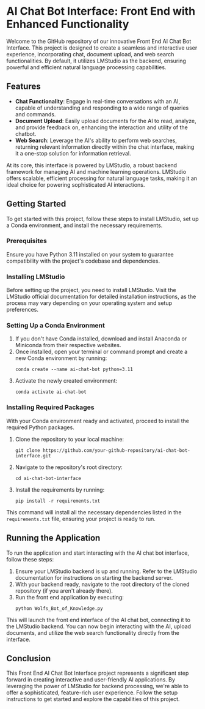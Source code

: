 
# AI Chat Bot Interface: Front End with Enhanced Functionality

Welcome to the GitHub repository of our innovative Front End AI Chat Bot Interface. This project is designed to create a seamless and interactive user experience, incorporating chat, document upload, and web search functionalities. By default, it utilizes LMStudio as the backend, ensuring powerful and efficient natural language processing capabilities.

## Features

- **Chat Functionality**: Engage in real-time conversations with an AI, capable of understanding and responding to a wide range of queries and commands.
- **Document Upload**: Easily upload documents for the AI to read, analyze, and provide feedback on, enhancing the interaction and utility of the chatbot.
- **Web Search**: Leverage the AI's ability to perform web searches, returning relevant information directly within the chat interface, making it a one-stop solution for information retrieval.

At its core, this interface is powered by LMStudio, a robust backend framework for managing AI and machine learning operations. LMStudio offers scalable, efficient processing for natural language tasks, making it an ideal choice for powering sophisticated AI interactions.

## Getting Started

To get started with this project, follow these steps to install LMStudio, set up a Conda environment, and install the necessary requirements.

### Prerequisites

Ensure you have Python 3.11 installed on your system to guarantee compatibility with the project's codebase and dependencies.

### Installing LMStudio

Before setting up the project, you need to install LMStudio. Visit the LMStudio official documentation for detailed installation instructions, as the process may vary depending on your operating system and setup preferences.

### Setting Up a Conda Environment

1. If you don't have Conda installed, download and install Anaconda or Miniconda from their respective websites.
2. Once installed, open your terminal or command prompt and create a new Conda environment by running:
   ```
   conda create --name ai-chat-bot python=3.11
   ```
3. Activate the newly created environment:
   ```
   conda activate ai-chat-bot
   ```

### Installing Required Packages

With your Conda environment ready and activated, proceed to install the required Python packages.

1. Clone the repository to your local machine:
   ```
   git clone https://github.com/your-github-repository/ai-chat-bot-interface.git
   ```
2. Navigate to the repository's root directory:
   ```
   cd ai-chat-bot-interface
   ```
3. Install the requirements by running:
   ```
   pip install -r requirements.txt
   ```

This command will install all the necessary dependencies listed in the `requirements.txt` file, ensuring your project is ready to run.

## Running the Application

To run the application and start interacting with the AI chat bot interface, follow these steps:

1. Ensure your LMStudio backend is up and running. Refer to the LMStudio documentation for instructions on starting the backend server.
2. With your backend ready, navigate to the root directory of the cloned repository (if you aren't already there).
3. Run the front end application by executing:
   ```
   python Wolfs_Bot_of_Knowledge.py
   ```

This will launch the front end interface of the AI chat bot, connecting it to the LMStudio backend. You can now begin interacting with the AI, upload documents, and utilize the web search functionality directly from the interface.

## Conclusion

This Front End AI Chat Bot Interface project represents a significant step forward in creating interactive and user-friendly AI applications. By leveraging the power of LMStudio for backend processing, we're able to offer a sophisticated, feature-rich user experience. Follow the setup instructions to get started and explore the capabilities of this project.
